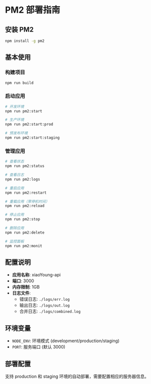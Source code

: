 # PM2 部署指南

## 安装 PM2

```bash
npm install -g pm2
```

## 基本使用

### 构建项目

```bash
npm run build
```

### 启动应用

```bash
# 开发环境
npm run pm2:start

# 生产环境
npm run pm2:start:prod

# 预发布环境
npm run pm2:start:staging
```

### 管理应用

```bash
# 查看状态
npm run pm2:status

# 查看日志
npm run pm2:logs

# 重启应用
npm run pm2:restart

# 重载应用（零停机时间）
npm run pm2:reload

# 停止应用
npm run pm2:stop

# 删除应用
npm run pm2:delete

# 监控面板
npm run pm2:monit
```

## 配置说明

- **应用名称**: xiaoYoung-api
- **端口**: 3000
- **内存限制**: 1GB
- **日志文件**:
  - 错误日志: `./logs/err.log`
  - 输出日志: `./logs/out.log`
  - 合并日志: `./logs/combined.log`

## 环境变量

- `NODE_ENV`: 环境模式 (development/production/staging)
- `PORT`: 服务端口 (默认 3000)

## 部署配置

支持 production 和 staging 环境的自动部署，需要配置相应的服务器信息。
